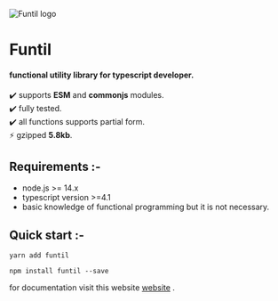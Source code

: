 ![Funtil logo](https://user-images.githubusercontent.com/22542204/137592655-6f4f4c7b-9a35-4459-b03f-770cb0ce9007.png)

# Funtil

#### functional utility library for typescript developer.

✔️ supports **ESM** and **commonjs** modules. \
✔️ fully tested. \
✔️ all functions supports partial form. \
⚡ gzipped **5.8kb**.

## Requirements :-

- node.js >= 14.x
- typescript version >=4.1
- basic knowledge of functional programming but it is not necessary.

## Quick start :-

```
yarn add funtil
```

```
npm install funtil --save
```
for documentation visit this website [website](funtil.netlify.app) .
